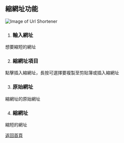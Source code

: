 ## 縮網址功能

![Image of Url Shortener](../v1/images/url_shortener.png) 

1. ### 輸入網址
想要縮短的網址

2. ### 縮網址項目
點擊插入縮網址，長按可選擇要複製至剪貼簿或插入縮網址

3. ### 原始網址
縮網址的原始網址

4. ### 縮網址
縮短的網址  
  
[返回首頁](https://kimieno.github.io/android.pitt) 